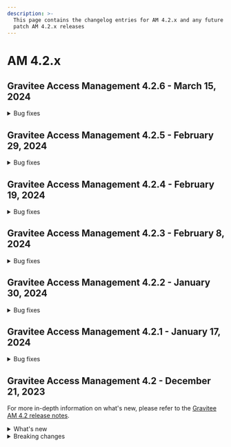 ```yaml
---
description: >-
  This page contains the changelog entries for AM 4.2.x and any future minor or
  patch AM 4.2.x releases
---
```


# AM 4.2.x

## Gravitee Access Management 4.2.6 - March 15, 2024

<details>

<summary>Bug fixes</summary>

**Gateway**

* Redirect executed with jwt-bearer grant\_type [#9505](https://github.com/gravitee-io/issues/issues/9505)
* Invalid Phone Number [#9519](https://github.com/gravitee-io/issues/issues/9519)

</details>

## Gravitee Access Management 4.2.5 - February 29, 2024

<details>

<summary>Bug fixes</summary>

**Gateway**

* Passwordless authentication doesn't take the IDP status into account [#9494](https://github.com/gravitee-io/issues/issues/9494)
* State parameter encoded twice with response\_mode set to form\_post [#9528](https://github.com/gravitee-io/issues/issues/9528)
* Passwordless registration appearing for users who have already authenticated with step up [#9568](https://github.com/gravitee-io/issues/issues/9568)

</details>

## Gravitee Access Management 4.2.4 - February 19, 2024

<details>

<summary>Bug fixes</summary>

**Gateway**

* Unable to finalize SAML authentication using HTTP-POST binding [#9485](https://github.com/gravitee-io/issues/issues/9485)
* Security Domain may not be loaded on Gateway startup [#9496](https://github.com/gravitee-io/issues/issues/9496)
* Custom email not being sent when resending account registered verification email [#9500](https://github.com/gravitee-io/issues/issues/9500)
* Do not log stack trace when user has to provide password after webauthn authentication [#9503](https://github.com/gravitee-io/issues/issues/9503)

**Console**

* Missing read password policy role [#8924](https://github.com/gravitee-io/issues/issues/8924)

**Other**

* SAML 2.0 Identity Provider requires AM dependency update [#9515](https://github.com/gravitee-io/issues/issues/9515)

</details>

## Gravitee Access Management 4.2.3 - February 8, 2024

<details>

<summary>Bug fixes</summary>

**Gateway**

* Invalid form parameter when ResponseMode is set to form\_post [#9179](https://github.com/gravitee-io/issues/issues/9179)
* SCIM search operator PR doesn't work as expected [#9265](https://github.com/gravitee-io/issues/issues/9265)
* Authentication flow rejected due to redirect\_uri when PAR is used [#9478](https://github.com/gravitee-io/issues/issues/9478)
* MFA challenge should be prompted before registering a passwordless device [#9479](https://github.com/gravitee-io/issues/issues/9479)
* Remember Device Not Functioning with Conditional MFA [#9484](https://github.com/gravitee-io/issues/issues/9484)
* WebAuthn: "Force authenticator integrity" - LastCheckedAt systematically updated at each webauthn login [#9327](https://github.com/gravitee-io/issues/issues/9327)

**Management API**

* Apply timeout on blockingGet in ManagementAPI filters [#9476](https://github.com/gravitee-io/issues/issues/9476)

</details>

## Gravitee Access Management 4.2.2 - January 30, 2024

<details>

<summary>Bug fixes</summary>

**Gateway**

* Passwordless not working for iOS v17.2.1 [#9470](https://github.com/gravitee-io/issues/issues/9470)
* Flow - Add WebAuthn credential register flow (improvement)

</details>

## Gravitee Access Management 4.2.1 - January 17, 2024

<details>

<summary>Bug fixes</summary>

**Gateway**

* Avoid BodyHandler processing for GET request [#9352](https://github.com/gravitee-io/issues/issues/9352)
* WebAuthnCredentialId is null into the EL context [#9455](https://github.com/gravitee-io/issues/issues/9455)

**Other**

* AEConnector not initialized properly since AM 4.1 [#9454](https://github.com/gravitee-io/issues/issues/9454)

</details>

## Gravitee Access Management 4.2 - December 21, 2023

For more in-depth information on what's new, please refer to the [Gravitee AM 4.2 release notes](../release-notes/am-4.2.md).

<details>

<summary>What's new</summary>

**Enterprise Edition**

New SMS resource provider based on the SFR vendor. Administrators can set up their SFR credentials to link Gravitee AM to SFR SMS service and activate the MFA SMS factor for selected applications.

A new Secret Management plugin that uses the Key/Value engine of HashiCorp Vault.

**Community Edition**

A new Secret Management plugin that fetches secret and TLS pairs from Kubernetes.io.

Gravitee AM 4.2 enhancements to the Remember Device feature that provides login authentication.

It is now possible to improve the security of a client secret by storing a hashed value.

Password Policy can be reset at the domain level to fallback to the default policy defined in the `gravitee.yaml`.

</details>

<details>

<summary>Breaking changes</summary>

The client secret will no longer be available through the AM Console or Management API. The secret will be provided only once, after the application creation or after the secret renewal. Before upgrading to AM 4.2, make sure to copy the client secret of your existing applications.

</details>
